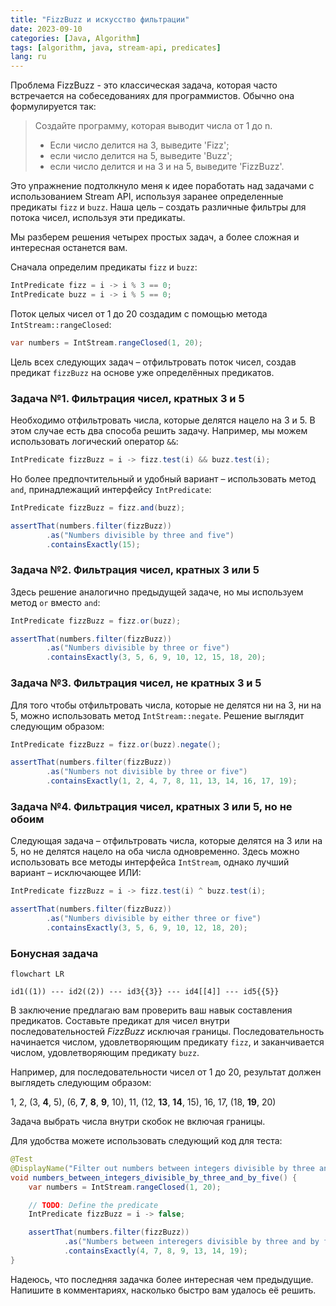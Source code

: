 ```yaml
---
title: "FizzBuzz и искусство фильтрации"
date: 2023-09-10
categories: [Java, Algorithm]
tags: [algorithm, java, stream-api, predicates]     
lang: ru
---
```


Проблема FizzBuzz - это классическая задача, которая часто встречается на собеседованиях для программистов. Обычно она формулируется так:

> Создайте программу, которая выводит числа от 1 до n.
> - Если число делится на 3, выведите 'Fizz';
> - если число делится на 5, выведите 'Buzz';
> - если число делится и на 3 и на 5, выведите 'FizzBuzz'.

Это упражнение подтолкнуло меня к идее поработать над задачами с использованием Stream API, используя заранее определенные предикаты `fizz` и `buzz`. Наша цель – создать различные фильтры для потока чисел, используя эти предикаты.

Мы разберем решения четырех простых задач, а более сложная и интересная останется вам.

Сначала определим предикаты `fizz` и `buzz`:

```java
IntPredicate fizz = i -> i % 3 == 0;
IntPredicate buzz = i -> i % 5 == 0;
```

Поток целых чисел от 1 до 20 создадим с помощью метода `IntStream::rangeClosed`:

```java
var numbers = IntStream.rangeClosed(1, 20);
```

Цель всех следующих задач – отфильтровать поток чисел, создав предикат `fizzBuzz` на основе уже определённых предикатов.

### Задача №1. Фильтрация чисел, кратных 3 и 5

Необходимо отфильтровать числа, которые делятся нацело на 3 и 5.
В этом случае есть два способа решить задачу.
Например, мы можем использовать логический оператор `&&`:

```java
IntPredicate fizzBuzz = i -> fizz.test(i) && buzz.test(i);
```

Но более предпочтительный и удобный вариант – использовать метод `and`, принадлежащий интерфейсу `IntPredicate`:

```java
IntPredicate fizzBuzz = fizz.and(buzz);

assertThat(numbers.filter(fizzBuzz))
        .as("Numbers divisible by three and five")
        .containsExactly(15);
```

### Задача №2. Фильтрация чисел, кратных 3 или 5

Здесь решение аналогично предыдущей задаче, но мы используем метод `or` вместо `and`:

```java
IntPredicate fizzBuzz = fizz.or(buzz);

assertThat(numbers.filter(fizzBuzz))
        .as("Numbers divisible by three or five")
        .containsExactly(3, 5, 6, 9, 10, 12, 15, 18, 20);
```

### Задача №3. Фильтрация чисел, не кратных 3 и 5

Для того чтобы отфильтровать числа, которые не делятся ни на 3, ни на 5, можно использовать метод `IntStream::negate`. Решение выглядит следующим образом:

```java
IntPredicate fizzBuzz = fizz.or(buzz).negate();

assertThat(numbers.filter(fizzBuzz))
        .as("Numbers not divisible by three or five")
        .containsExactly(1, 2, 4, 7, 8, 11, 13, 14, 16, 17, 19);
```

### Задача №4. Фильтрация чисел, кратных 3 или 5, но не обоим

Следующая задача – отфильтровать числа, которые делятся на 3 или на 5, но не делятся нацело на оба числа одновременно. Здесь можно использовать все методы интерфейса `IntStream`, однако лучший вариант – исключающее ИЛИ:

```java
IntPredicate fizzBuzz = i -> fizz.test(i) ^ buzz.test(i);

assertThat(numbers.filter(fizzBuzz))
        .as("Numbers divisible by either three or five")
        .containsExactly(3, 5, 6, 9, 10, 12, 18, 20);
```

### Бонусная задача

```mermaid
flowchart LR

id1((1)) --- id2((2)) --- id3{{3}} --- id4[[4]] --- id5{{5}}
```

В заключение предлагаю вам проверить ваш навык составления предикатов. Составьте предикат для чисел внутри последовательностей _FizzBuzz_ исключая границы. Последовательность начинается числом, удовлетворяющим предикату `fizz`, и заканчивается числом, удовлетворяющим предикату `buzz`. 

Например, для последовательности чисел от 1 до 20, результат должен выглядеть следующим образом:

1, 2, (3, **4**, 5), (6, **7**, **8**, **9**, 10), 11, (12, **13**, **14**, 15), 16, 17, (18, **19**, 20)

Задача выбрать числа внутри скобок не включая границы.


Для удобства можете использовать следующий код для теста:

```java
@Test
@DisplayName("Filter out numbers between integers divisible by three and by five.")
void numbers_between_integers_divisible_by_three_and_by_five() {
    var numbers = IntStream.rangeClosed(1, 20);

    // TODO: Define the predicate
    IntPredicate fizzBuzz = i -> false;

    assertThat(numbers.filter(fizzBuzz))
            .as("Numbers between interegers divisible by three and by five")
            .containsExactly(4, 7, 8, 9, 13, 14, 19);
}
```

Надеюсь, что последняя задачка более интересная чем предыдущие. Напишите в комментариях, насколько быстро вам удалось её решить.
